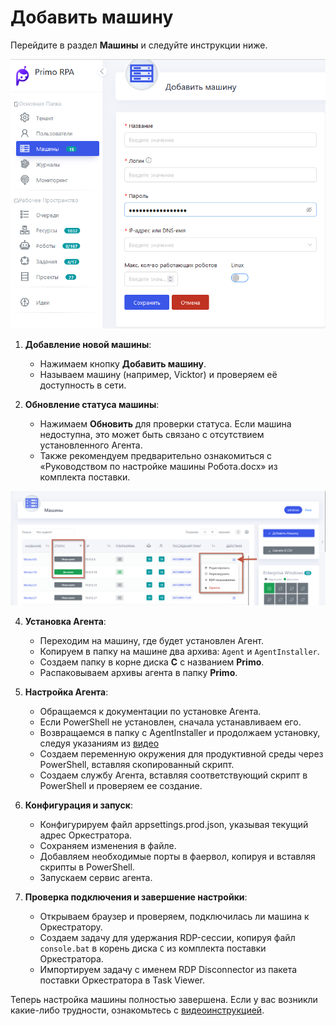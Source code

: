 # Добавить машину

Перейдите в раздел **Машины** и следуйте инструкции ниже.

![](../.gitbook/assets1/add_mashine.png)  

1. **Добавление новой машины**:
   - Нажимаем кнопку **Добавить машину**.
   - Называем машину (например, Vicktor) и проверяем её доступность в сети.

3. **Обновление статуса машины**:
   - Нажимаем **Обновить** для проверки статуса. Если машина недоступна, это может быть связано с отсутствием установленного Агента.
   - Также рекомендуем предварительно ознакомиться с «Руководством по настройке машины Робота.docx» из комплекта поставки.

![](../.gitbook/assets1/add_maschine.png)

4. **Установка Агента**:
   - Переходим на машину, где будет установлен Агент.
   - Копируем в папку на машине два архива: `Agent` и `AgentInstaller`.
   - Создаем папку в корне диска **C** с названием **Primo**.
   - Распаковываем архивы агента в папку **Primo**.

5. **Настройка Агента**:
   - Обращаемся к документации по установке Агента.
   - Если PowerShell не установлен, сначала устанавливаем его.
   - Возвращаемся в папку с AgentInstaller и продолжаем установку, следуя указаниям из [видео](https://youtu.be/SlxgjXDrvsM?t=599)
   - Создаем переменную окружения для продуктивной среды через PowerShell, вставляя скопированный скрипт.
   - Создаем службу Агента, вставляя соответствующий скрипт в PowerShell и проверяем ее создание.

6. **Конфигурация и запуск**:
   - Конфигурируем файл appsettings.prod.json, указывая текущий адрес Оркестратора.
   - Сохраняем изменения в файле.
   - Добавляем необходимые порты в фаервол, копируя и вставляя скрипты в PowerShell.
   - Запускаем сервис агента.

7. **Проверка подключения и завершение настройки**:
   - Открываем браузер и проверяем, подключилась ли машина к Оркестратору.
   - Создаем задачу для удержания RDP-сессии, копируя файл `console.bat` в корень диска `C` из комплекта поставки Оркестратора.
   - Импортируем задачу с именем RDP Disconnector из пакета поставки Оркестратора в Task Viewer.

Теперь настройка машины полностью завершена. Если у вас возникли какие-либо трудности, ознакомьтесь с [видеоинструкцией](https://youtu.be/SlxgjXDrvsM?t=599).

